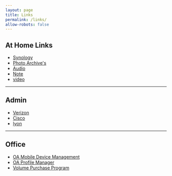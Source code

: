 ```yaml
---
layout: page
title: Links
permalink: /links/
allow-robots: false
---
```


At Home Links
-----
* [Synology](https://ds.eick.us:5001)
* [Photo Archive's](https://ds.eick.us/photo)
* [Audio](https://ds.eick.us:8801)
* [Note](https://ds.eick.us:9351)
* [video](https://ds.eick.us:9008)

***

Admin
-----
* [Verizon](http://192.168.1.1)
* [Cisco](http://192.168.1.2)
* [lyon](http://192.168.1.10)

***

Office
------
* [OA Mobile Device Management](https://oa.missionfocus.com/mydevices)
* [OA Profile Manager](https://oa.missionfocus.com/profilemanager)
* [Volume Purchase Program](https://vpp.itunes.apple.com)